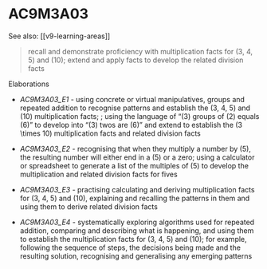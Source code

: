 
# AC9M3A03 

See also: [[v9-learning-areas]]

> recall and demonstrate proficiency with multiplication facts for \(3, 4, 5\) and \(10\); extend and apply facts to develop the related division facts

Elaborations


- _AC9M3A03_E1_ - using concrete or virtual manipulatives, groups and repeated addition to recognise patterns and establish the \(3, 4, 5\) and \(10\) multiplication facts; ; using the language of “\(3\) groups of \(2\) equals \(6\)” to develop into “\(3\) twos are \(6\)” and extend to establish the \(3 \times 10\) multiplication facts and related division facts

- _AC9M3A03_E2_ - recognising that when they multiply a number by \(5\), the resulting number will either end in a \(5\) or a zero; using a calculator or spreadsheet to generate a list of the multiples of \(5\) to develop the multiplication and related division facts for fives

- _AC9M3A03_E3_ - practising calculating and deriving multiplication facts for \(3, 4, 5\) and \(10\), explaining and recalling the patterns in them and using them to derive related division facts

- _AC9M3A03_E4_ - systematically exploring algorithms used for repeated addition, comparing and describing what is happening, and using them to establish the multiplication facts for \(3, 4, 5\) and \(10\); for example, following the sequence of steps, the decisions being made and the resulting solution, recognising and generalising any emerging patterns
